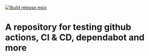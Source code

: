 [![Build release msix](https://img.shields.io/github/actions/workflow/status/Vijorich/TestWinuiRep/build_release_msix.yml?style=for-the-badge
)](https://github.com/Vijorich/TestWinuiRep/actions/workflows/build_release_msix.yml)
# A repository for testing github actions, CI & CD, dependabot and more
